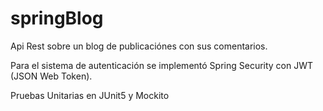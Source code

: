 # springBlog

Api Rest sobre un blog de publicaciónes con sus comentarios. 

Para el sistema de autenticación se implementó Spring Security con JWT (JSON Web Token).

Pruebas Unitarias en JUnit5 y Mockito 
